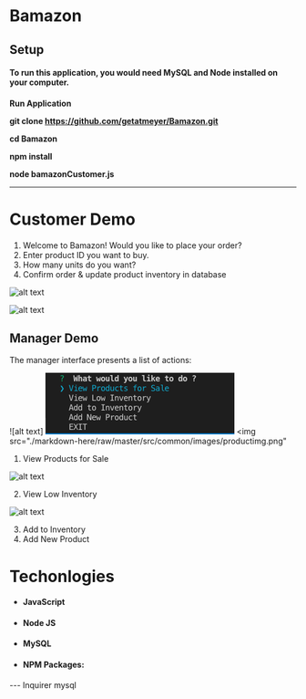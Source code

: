 # Bamazon

<H2> Setup

<H4>To run this application, you would need MySQL and Node installed on your computer.

<H4> Run Application

git clone https://github.com/getatmeyer/Bamazon.git

cd Bamazon

npm install

node bamazonCustomer.js
<hr>

# Customer Demo
####
1. Welcome to Bamazon! Would you like to place your order?
2. Enter product ID you want to buy.
3. How many units do you want?
4. Confirm order & update product inventory in database

![alt text](https://github.com/getatmeyer/markdown-here/raw/master/src/common/images/customerimg.png)

![alt text](https://github.com/getatmeyer/markdown-here/raw/master/src/common/images/customerimg.png)

## Manager Demo
<!-- <H2> Manager Demo <H2> -->


The manager interface presents a list of actions:

![alt text] <img src="markdown-here/raw/master/src/common/images/productimg.png">
<img src="./markdown-here/raw/master/src/common/images/productimg.png"


1. View Products for Sale

![alt text](https://github.com/getatmeyer/bamazon/markdown-here/raw/master/src/common/images/viewproduct.png)

2. View Low Inventory

![alt text](https://github.com/getatmeyer/bamazon/markdown-here/raw/master/src/common/images/lowinventory.png)

3. Add to Inventory
4. Add New Product

<h1> Techonlogies </h1>

*  <h4> JavaScript
*  <h4> Node JS<br/>
*  <h4> MySQL<br/>
*  <h4> NPM Packages:
 --- Inquirer
 mysql






